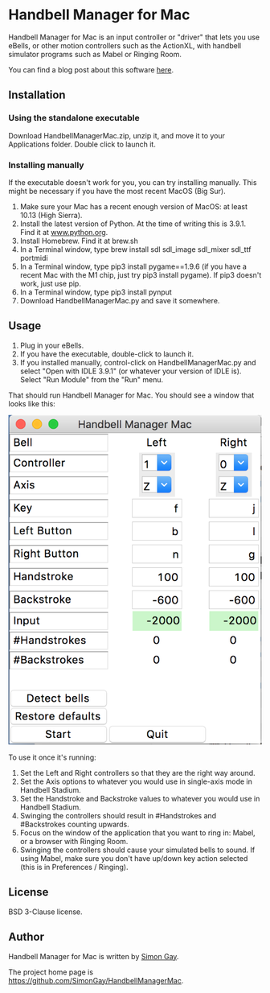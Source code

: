 # Handbell Manager for Mac

Handbell Manager for Mac is an input controller or "driver" that lets you use eBells, or other motion controllers such as the ActionXL, with handbell simulator programs such as Mabel or Ringing Room.

You can find a blog post about this software [here](https://www.handbellringing.co.uk/blog/handbell-manager-for-mac).

## Installation

### Using the standalone executable

Download HandbellManagerMac.zip, unzip it, and move it to your Applications folder. Double click to launch it.

### Installing manually

If the executable doesn't work for you, you can try installing manually. This might be necessary if you have the most recent MacOS (Big Sur).

1. Make sure your Mac has a recent enough version of MacOS: at least 10.13 (High Sierra).
2. Install the latest version of Python. At the time of writing this is 3.9.1. Find it at www.python.org.
3. Install Homebrew. Find it at brew.sh
4. In a Terminal window, type brew install sdl sdl_image sdl_mixer sdl_ttf portmidi
5. In a Terminal window, type pip3 install pygame==1.9.6 (if you have a recent Mac with the M1 chip, just try pip3 install pygame). If pip3 doesn't work, just use pip.
6. In a Terminal window, type pip3 install pynput 
7. Download HandbellManagerMac.py and save it somewhere.

## Usage

1. Plug in your eBells.
2. If you have the executable, double-click to launch it.
3. If you installed manually, control-click on HandbellManagerMac.py and select "Open with IDLE 3.9.1" (or whatever your version of IDLE is). Select "Run Module" from the "Run" menu.

That should run Handbell Manager for Mac. You should see a window that looks like this:

![Handbell Manager Mac Settings Window](assets/settings-screenshot.png)

To use it once it's running:

1. Set the Left and Right controllers so that they are the right way around.
2. Set the Axis options to whatever you would use in single-axis mode in Handbell Stadium.
3. Set the Handstroke and Backstroke values to whatever you would use in Handbell Stadium.
4. Swinging the controllers should result in #Handstrokes and #Backstrokes counting upwards.
5. Focus on the window of the application that you want to ring in: Mabel, or a browser with Ringing Room.
6. Swinging the controllers should cause your simulated bells to sound. If using Mabel, make sure you don't have up/down key action selected (this is in Preferences / Ringing).

## License

BSD 3-Clause license.

## Author

Handbell Manager for Mac is written by [Simon Gay](https://github.com/SimonGay).

The project home page is <https://github.com/SimonGay/HandbellManagerMac>.
